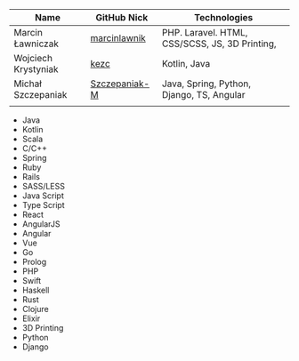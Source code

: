 |           Name            |              GitHub Nick                                 |             Technologies                                        |
|---------------------------|----------------------------------------------------------|-----------------------------------------------------------------|
|    Marcin Ławniczak       | [marcinlawnik](https://github.com/marcinlawnik)          | PHP. Laravel. HTML, CSS/SCSS, JS, 3D Printing,                  |
|    Wojciech Krystyniak    | [kezc](https://github.com/kezc)                          | Kotlin, Java                                                    |
|    Michał Szczepaniak     | [Szczepaniak-M](https://github.com/Szczepaniak-M)        | Java, Spring, Python, Django, TS, Angular                       |
||||


 - Java
 - Kotlin
 - Scala
 - C/C++
 - Spring
 - Ruby
 - Rails
 - SASS/LESS
 - Java Script
 - Type Script
 - React
 - AngularJS
 - Angular
 - Vue
 - Go
 - Prolog
 - PHP
 - Swift
 - Haskell
 - Rust
 - Clojure
 - Elixir
 - 3D Printing
 - Python
 - Django
